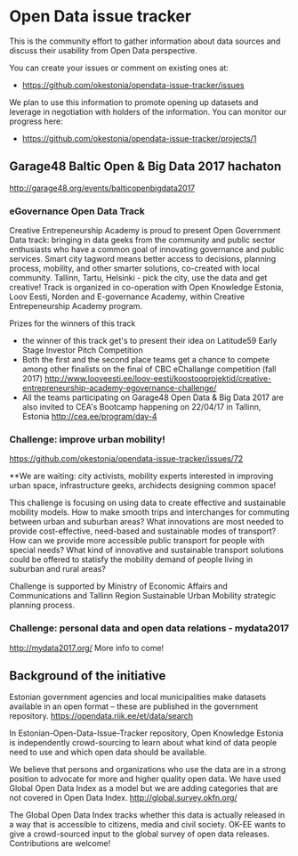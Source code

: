 # Open Data issue tracker

This is the community effort to gather information about data sources and discuss their usability from Open Data perspective.

You can create your issues or comment on existing ones at:

* https://github.com/okestonia/opendata-issue-tracker/issues

We plan to use this information to promote opening up datasets and leverage in negotiation with holders of the information. You can monitor our progress here: 

* https://github.com/okestonia/opendata-issue-tracker/projects/1

## Garage48 Baltic Open & Big Data 2017 hachaton
http://garage48.org/events/balticopenbigdata2017

### eGovernance Open Data Track
Creative Entrepeneurship Academy is proud to present Open Government Data track: bringing in data geeks from the community and public sector enthusiasts who have a common goal of innovating governance and public services. Smart city tagword  means better access to decisions, planning process, mobility, and  other smarter solutions, co-created with  local community. Tallinn, Tartu, Helsinki -  pick the city, use the data and get creative! Track is organized in co-operation with Open Knowledge Estonia,  Loov Eesti, Norden  and E-governance Academy, within Creative Entrepeneurship Academy program.

Prizes for the winners of this track
- the winner of this track get's to present their idea on Latitude59 Early Stage Investor Pitch Competition
- Both the first and the second place teams get a chance to compete among other finalists on the final of CBC eChallange competition (fall 2017)
http://www.looveesti.ee/loov-eesti/koostooprojektid/creative-entrepreneurship-academy-egovernance-challenge/
- All the teams participating on Garage48 Open Data & Big Data 2017 are also invited to CEA's Bootcamp happening on 22/04/17 in Tallinn, Estonia http://cea.ee/program/day-4

### Challenge: improve urban mobility!
https://github.com/okestonia/opendata-issue-tracker/issues/72

**We are waiting: city activists, mobility experts interested in improving urban space, infrastructure geeks, archidects designing common space!

This challenge is focusing on using data to create effective and sustainable mobility models. How to make smooth trips and interchanges for commuting between urban and suburban areas? What innovations are most needed to provide cost-effective, need-based and sustainable modes of transport? How can we provide more accessible public transport for people with special needs? What kind of innovative and sustainable transport solutions could be offered to statisfy the mobility demand of people living in suburban and rural areas?

Challenge is supported by Ministry of Economic Affairs and Communications and Tallinn Region Sustainable Urban Mobility strategic planning process.

### Challenge: personal data and open data relations - mydata2017
http://mydata2017.org/
More info to come!

## Background of the initiative

Estonian government agencies and local municipalities make datasets available in an open format – these are published in the government repository. https://opendata.riik.ee/et/data/search

In Estonian-Open-Data-Issue-Tracker repository, Open Knowledge Estonia is independently crowd-sourcing to learn about what kind of data people need to use and which open data should be available.

We believe that persons and organizations who use the data are in a strong position to advocate for more and higher quality open data. We have used Global Open Data Index as a model but we are adding categories that are not covered in Open Data Index. http://global.survey.okfn.org/

The Global Open Data Index tracks whether this data is actually released in a way that is accessible to citizens, media and civil society. OK-EE wants to give a crowd-sourced input to the global survey of open data releases. Contributions are welcome!
